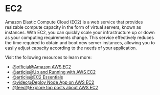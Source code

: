 # EC2

Amazon Elastic Compute Cloud (EC2) is a web service that provides resizable compute capacity in the form of virtual servers, known as instances. With EC2, you can quickly scale your infrastructure up or down as your computing requirements change. This service effectively reduces the time required to obtain and boot new server instances, allowing you to easily adjust capacity according to the needs of your application.

Visit the following resources to learn more:

- [@official@Amazon AWS EC2](https://aws.amazon.com/ec2/)
- [@article@Up and Running with AWS EC2](https://cs.fyi/guide/up-and-running-with-aws-ec2)
- [@article@EC2 Essentials](https://cloudcasts.io/course/ec2-essentials)
- [@video@Deploy Node App on AWS EC2](https://youtu.be/oHAQ3TzUTro)
- [@feed@Explore top posts about AWS EC2](https://app.daily.dev/tags/aws-ec2?ref=roadmapsh)